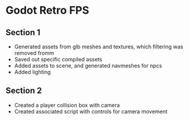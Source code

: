 # Godot Retro FPS

## Section 1

- Generated assets from glb meshes and textures, which filtering was removed fromm
- Saved out specific compiled assets
- Added assets to scene, and generated navmeshes for npcs
- Added lighting

## Section 2

- Created a player collision box with camera
- Created associated script with controls for camera movement
